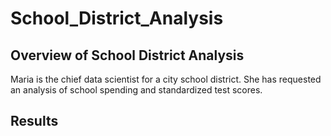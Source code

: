# School_District_Analysis
## Overview of School District Analysis
Maria is the chief data scientist for a city school district. She has requested an analysis of school spending and standardized test scores.
## Results
